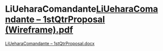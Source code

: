 # LiUeharaComandante[LiUeharaComandante – 1stQtrProposal (Wireframe).pdf](https://github.com/Fujiroooo/LiUeharaComandante/files/9599019/LiUeharaCoamndante.1stQtrProposal.Wireframe.pdf)
[LiUeharaComandante – 1stQtrProposal.docx](https://github.com/Fujiroooo/LiUeharaComandante/files/9599020/LiUeharaComandante.1stQtrProposal.docx)
